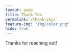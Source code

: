 ```yaml
---
layout: page
title: Thank You
permalink: /thank-you/
feature-img: "img/color.png"
hide: true
---
```


Thanks for reaching out!
